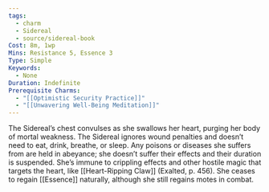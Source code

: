 ```yaml
---
tags:
  - charm
  - Sidereal
  - source/sidereal-book
Cost: 8m, 1wp
Mins: Resistance 5, Essence 3
Type: Simple
Keywords:
  - None
Duration: Indefinite
Prerequisite Charms:
  - "[[Optimistic Security Practice]]"
  - "[[Unwavering Well-Being Meditation]]"
---
```

The Sidereal’s chest convulses as she swallows her heart, purging her body of mortal weakness. The Sidereal ignores wound penalties and doesn’t need to eat, drink, breathe, or sleep. Any poisons or diseases she suffers from are held in abeyance; she doesn’t suffer their effects and their duration is suspended. She’s immune to crippling effects and other hostile magic that targets the heart, like [[Heart-Ripping Claw]] (Exalted, p. 456). She ceases to regain [[Essence]] naturally, although she still regains motes in combat.